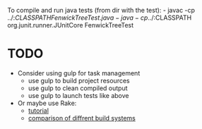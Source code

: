 To compile and run java tests (from dir with the test):
    - javac -cp ../:$CLASSPATH FenwickTreeTest.java
    - java -cp ../:$CLASSPATH org.junit.runner.JUnitCore FenwickTreeTest

# TODO
- Consider using gulp for task management
    - use gulp to build project resources
    - use gulp to clean compiled output
    - use gulp to launch tests like above
- Or maybe use Rake:
    - [tutorial](http://jasonseifer.com/2010/04/06/rake-tutorial)
    - [comparison of diffrent build systems](http://hyperpolyglot.org/build)

